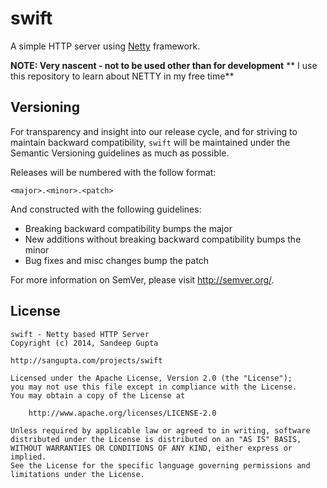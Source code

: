 swift
=====

A simple HTTP server using [Netty](http://netty.io) framework. 

**NOTE: Very nascent - not to be used other than for development**
** I use this repository to learn about NETTY in my free time**

Versioning
----------

For transparency and insight into our release cycle, and for striving to maintain backward compatibility, 
`swift` will be maintained under the Semantic Versioning guidelines as much as possible.

Releases will be numbered with the follow format:

`<major>.<minor>.<patch>`

And constructed with the following guidelines:

* Breaking backward compatibility bumps the major
* New additions without breaking backward compatibility bumps the minor
* Bug fixes and misc changes bump the patch

For more information on SemVer, please visit http://semver.org/.

License
-------
	
```
swift - Netty based HTTP Server
Copyright (c) 2014, Sandeep Gupta

http://sangupta.com/projects/swift

Licensed under the Apache License, Version 2.0 (the "License");
you may not use this file except in compliance with the License.
You may obtain a copy of the License at

	http://www.apache.org/licenses/LICENSE-2.0

Unless required by applicable law or agreed to in writing, software
distributed under the License is distributed on an "AS IS" BASIS,
WITHOUT WARRANTIES OR CONDITIONS OF ANY KIND, either express or implied.
See the License for the specific language governing permissions and
limitations under the License.
```
